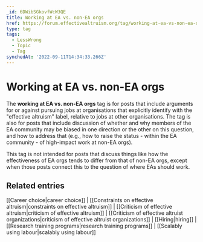 ```yaml
---
_id: 6DWibSGkovfWcW3QE
title: Working at EA vs. non-EA orgs
href: https://forum.effectivealtruism.org/tag/working-at-ea-vs-non-ea-orgs
type: tag
tags:
  - LessWrong
  - Topic
  - Tag
synchedAt: '2022-09-11T14:34:33.266Z'
---
```

# Working at EA vs. non-EA orgs

The **working at EA vs. non-EA orgs** tag is for posts that include arguments for or against pursuing jobs at organisations that explicitly identify with the "effective altruism" label, relative to jobs at other organisations. The tag is also for posts that include discussion of whether and why members of the EA community may be biased in one direction or the other on this question, and how to address that (e.g., how to raise the status - within the EA community - of high-impact work at non-EA orgs).

This tag is not intended for posts that discuss things like how the effectiveness of EA orgs tends to differ from that of non-EA orgs, except when those posts connect this to the question of where EAs should work.

Related entries
---------------

[[Career choice|career choice]] | [[Constraints on effective altruism|constraints on effective altruism]] | [[Criticism of effective altruism|criticism of effective altruism]] | [[Criticism of effective altruist organizations|criticism of effective altruist organizations]] | [[Hiring|hiring]] | [[Research training programs|research training programs]] | [[Scalably using labour|scalably using labour]]
